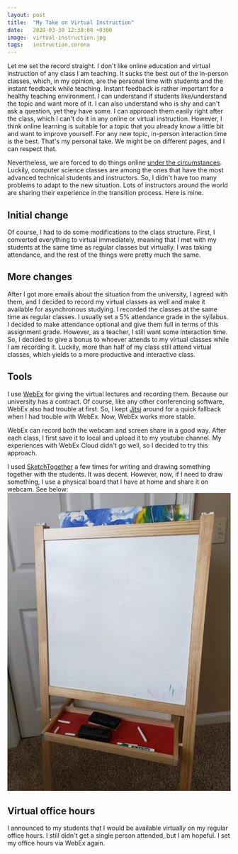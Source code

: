 ```yaml
---
layout: post
title:  "My Take on Virtual Instruction"
date:   2020-03-30 12:30:00 +0300
image:  virtual-instruction.jpg
tags:   instruction,corona
---
```


Let me set the record straight. I don't like online education and virtual instruction of any class I am teaching. It sucks the best out of the in-person classes, which, in my opinion, are the personal time with students and the instant feedback while teaching. Instant feedback is rather important for a healthy teaching environment. I can understand if students like/understand the topic and want more of it. I can also understand who is shy and can't ask a question, yet they have some. I can approach them easily right after the class, which I can't do it in any online or virtual instruction. However, I think online learning is suitable for a topic that you already know a little bit and want to improve yourself. For any new topic, in-person interaction time is the best. That's my personal take. We might be on different pages, and I can respect that.

Nevertheless, we are forced to do things online [under the circumstances](https://www.bsu.edu/news/press-center/archives/2020/3/covid-19). Luckily, computer science classes are among the ones that have the most advanced technical students and instructors. So, I didn't have too many problems to adapt to the new situation. Lots of instructors around the world are sharing their experience in the transition process. Here is mine.

## Initial change
Of course, I had to do some modifications to the class structure. First, I converted everything to virtual immediately, meaning that I met with my students at the same time as regular classes but virtually. I was taking attendance, and the rest of the things were pretty much the same.

## More changes
After I got more emails about the situation from the university, I agreed with them, and I decided to record my virtual classes as well and make it available for asynchronous studying. I recorded the classes at the same time as regular classes. I usually set a 5% attendance grade in the syllabus. I decided to make attendance optional and give them full in terms of this assignment grade. However, as a teacher, I still want some interaction time. So, I decided to give a bonus to whoever attends to my virtual classes while I am recording it. Luckily, more than half of my class still attend virtual classes, which yields to a more productive and interactive class.

## Tools
I use [WebEx](https://www.webex.com/) for giving the virtual lectures and recording them. Because our university has a contract. Of course, like any other conferencing software, WebEx also had trouble at first. So, I kept [Jitsi](https://meet.jit.si/) around for a quick fallback when I had trouble with WebEx. Now, WebEx works more stable.

WebEx can record both the webcam and screen share in a good way. After each class, I first save it to local and upload it to my youtube channel. My experiences with WebEx Cloud didn't go well, so I decided to try this approach.

I used [SketchTogether](https://sketchtogether.com/) a few times for writing and drawing something together with the students. It was decent. However, now, if I need to draw something, I use a physical board that I have at home and share it on webcam. See below:
![](/images/board.jpg)

## Virtual office hours
I announced to my students that I would be available virtually on my regular office hours. I still didn't get a single person attended, but I am hopeful. I set my office hours via WebEx again.
